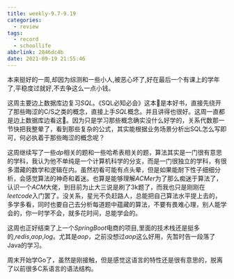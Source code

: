 ```yaml
---
title: weekly-9.7-9.19
categories:
  - review
tags:
  - record
  - schoollife
abbrlink: 2846dc4b
date: 2021-09-19 21:55:46
---
```


本来挺好的一周,却因为综测和一些小人,被恶心坏了,好在最后一个有课上的学年了,平稳度过就好,不去争这么一点小钱。

这周主要边上数据库边复习$SQL$。《SQL必知必会》这本📕是本好书，直接先绕开了那些晦涩的C/S之类的概念，直接上手$SQL$概念。并且讲得也很好。这周一直都是边上数据库边看这📕。因为只是学习那些概念确实没什么好学的，关系代数那一节快把我整晕了，看到那些复杂的公式，其实能根据业务场景分析出SQL怎么写即可，何必执着于那些晦涩的概念呢？

这周继续写了一些$dp$相关的题和一些哈希表相关的题，算法其实是一门很有意思的学科，我认为他不单纯是一个计算机科学的分支，而是一门很独立的学科，有很多潜藏的数学和逻辑在内。虽然初看可能有点头晕，但是如果能耐下性子细细分析，会感觉算法的神奇和着迷。也算是能够理解$ACMer$为了那么痴迷于算法了，认识一个$ACM$大佬，到目前为止大三说是刷了3k题了，而我也只是刚刚在$leetcode$入门罢了。没关系，星光不负赶路人，总能把自己算法水平提上去的，多学多看，同时也要自己去分析每道题中蕴藏的算法，不要有畏难心理，别人能学会的，你一时学不会，就多花时间，总能学会的。

这周也正好结束了上一个$SpringBoot$电商的项目,里面的技术栈还是挺多的,$redis$,$aop$,$log$。尤其是$aop$，之前没想过$aop$这么好用，先暂时告一段落了Java的学习。

周末开始学Go了，虽然是刚接触，但是感觉这语言的特性还是很有意思的，脱离了以前很多C系语言的语法结构。

